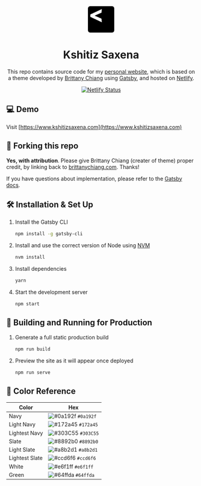 <div align="center">
  <img alt="Logo" src="https://raw.githubusercontent.com/kshitiz-saxena/kshitizsaxena-www/master/src/images/logo.png" height="70" />
</div>
<h1 align="center">
  Kshitiz Saxena
</h1>
<p align="center">
  This repo contains source code for my <a href="https://kshitizsaxena.com" target="_blank">personal website</a>, which is based on a theme developed by <a href="https://brittanychiang.com" target="_blank">Brittany Chiang</a> using <a href="https://www.gatsbyjs.org/" target="_blank">Gatsby</a>, and hosted on <a href="https://www.netlify.com" target="_blank">Netlify</a>.
</p>
<p align="center">
  <a href="https://app.netlify.com/sites/kshitizsaxena/deploys" target="_blank">
    <img src="https://api.netlify.com/api/v1/badges/33470e36-18fd-41ba-abae-e56fb8a399be/deploy-status" alt="Netlify Status" />
  </a>
</p>

## 💻 Demo

Visit [https://www.kshitizsaxena.com](https://www.kshitizsaxena.com)

## 🚨 Forking this repo

**Yes, with attribution**. Please give Brittany Chiang (creater of theme) proper credit, by linking back to [brittanychiang.com](https://brittanychiang.com). Thanks!

If you have questions about implementation, please refer to the [Gatsby docs](https://www.gatsbyjs.org/docs/).

## 🛠 Installation & Set Up

1. Install the Gatsby CLI

   ```sh
   npm install -g gatsby-cli
   ```

2. Install and use the correct version of Node using [NVM](https://github.com/nvm-sh/nvm)

   ```sh
   nvm install
   ```

3. Install dependencies

   ```sh
   yarn
   ```

4. Start the development server

   ```sh
   npm start
   ```

## 🚀 Building and Running for Production

1. Generate a full static production build

   ```sh
   npm run build
   ```

1. Preview the site as it will appear once deployed

   ```sh
   npm run serve
   ```

## 🎨 Color Reference

| Color          | Hex                                                                |
| -------------- | ------------------------------------------------------------------ |
| Navy           | ![#0a192f](https://via.placeholder.com/10/0a192f?text=+) `#0a192f` |
| Light Navy     | ![#172a45](https://via.placeholder.com/10/0a192f?text=+) `#172a45` |
| Lightest Navy  | ![#303C55](https://via.placeholder.com/10/303C55?text=+) `#303C55` |
| Slate          | ![#8892b0](https://via.placeholder.com/10/8892b0?text=+) `#8892b0` |
| Light Slate    | ![#a8b2d1](https://via.placeholder.com/10/a8b2d1?text=+) `#a8b2d1` |
| Lightest Slate | ![#ccd6f6](https://via.placeholder.com/10/ccd6f6?text=+) `#ccd6f6` |
| White          | ![#e6f1ff](https://via.placeholder.com/10/e6f1ff?text=+) `#e6f1ff` |
| Green          | ![#64ffda](https://via.placeholder.com/10/64ffda?text=+) `#64ffda` |
